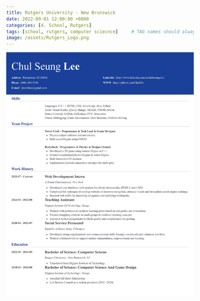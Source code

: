 ```yaml
---
title: Rutgers University - New Brunswick
date: 2022-09-01 12:00:00 +0800
categories: [4. School, Rutgers]
tags: [school, rutgers, computer sciecnce]     # TAG names should always be lowercase
image: /assets/Rutgers_Logo.png
---
```


![img-description](/assets/ChulSeung_Lee_Resume.jpg)